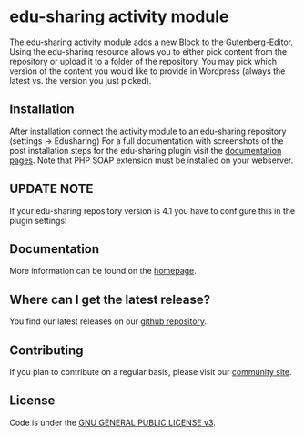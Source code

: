 edu-sharing activity module
===========================

The edu-sharing activity module adds a new Block to the Gutenberg-Editor. Using the edu-sharing resource allows you to either pick content from the repository or upload it to a folder of the repository. You may pick which version of the content you would like to provide in Wordpress (always the latest vs. the version you just picked).

Installation
------------

After installation connect the activity module to an edu-sharing repository (settings -> Edusharing)
For a full documentation with screenshots of the post installation steps for the edu-sharing plugin visit the [documentation pages](http://docs.edu-sharing.com/confluence/edp/en).
Note that PHP SOAP extension must be installed on your webserver.

UPDATE NOTE
------------

If your edu-sharing repository version is 4.1 you have to configure this in the plugin settings!

Documentation
-------------

More information can be found on the [homepage](http://www.edu-sharing.com).

Where can I get the latest release?
-----------------------------------

You find our latest releases on our [github repository](https://github.com/edu-sharing).

Contributing
------------

If you plan to contribute on a regular basis, please visit our [community site](http://edu-sharing-network.org/?lang=en).

License
-------
Code is under the [GNU GENERAL PUBLIC LICENSE v3](./LICENSE).
